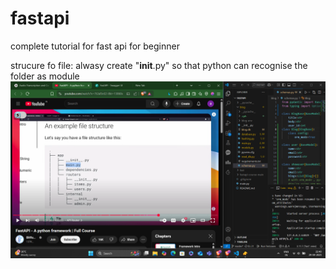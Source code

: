 # fastapi
complete tutorial for fast api for beginner

strucure fo file:
alwasy create "__init__.py" so that python can recognise the folder as module
![Alt text](image.png)